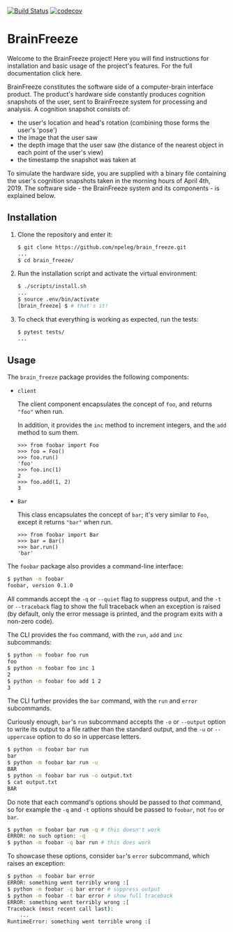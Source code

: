 [![Build Status](https://travis-ci.com/npeleg/final.svg?branch=master)](https://travis-ci.com/npeleg/final)
[![codecov](https://codecov.io/gh/npeleg/final/branch/master/graph/badge.svg)](https://codecov.io/gh/npeleg/final)

# BrainFreeze
Welcome to the BrainFreeze project!
Here you will find instructions for installation and basic usage of the project's features.
For the full documentation click here.

BrainFreeze constitutes the software side of a computer-brain interface product.
The product's hardware side constantly produces cognition snapshots of the user, sent to BrainFreeze system for processing and analysis.
A cognition snapshot consists of: 
 - the user's location and head's rotation (combining those forms the user's 'pose')
 - the image that the user saw 
 - the depth image that the user saw (the distance of the nearest object in each point of the user's view)
 - the timestamp the snapshot was taken at
 
To simulate the hardware side, you are supplied with a binary file containing the user's cognition snapshots taken in the morning hours of April 4th, 2019. 
The software side - the BrainFreeze system and its components - is explained below.

## Installation

1. Clone the repository and enter it:

    ```sh
    $ git clone https://github.com/npeleg/brain_freeze.git 
    ...
    $ cd brain_freeze/
    ```

2. Run the installation script and activate the virtual environment:

    ```sh
    $ ./scripts/install.sh
    ...
    $ source .env/bin/activate
    [brain_freeze] $ # that's it!
    ```

3. To check that everything is working as expected, run the tests:

    ```sh
    $ pytest tests/
    ...
    ```

## Usage

The `brain_freeze` package provides the following components:

- `client`

    The client component encapsulates the concept of `foo`, and returns `"foo"` when run.

    In addition, it provides the `inc` method to increment integers, and the
    `add` method to sum them.

    ```pycon
    >>> from foobar import Foo
    >>> foo = Foo()
    >>> foo.run()
    'foo'
    >>> foo.inc(1)
    2
    >>> foo.add(1, 2)
    3
    ```

- `Bar`

    This class encapsulates the concept of `bar`; it's very similar to `Foo`,
    except it returns `"bar"` when run.

    ```pycon
    >>> from foobar import Bar
    >>> bar = Bar()
    >>> bar.run()
    'bar'
    ```

The `foobar` package also provides a command-line interface:

```sh
$ python -m foobar
foobar, version 0.1.0
```

All commands accept the `-q` or `--quiet` flag to suppress output, and the `-t`
or `--traceback` flag to show the full traceback when an exception is raised
(by default, only the error message is printed, and the program exits with a
non-zero code).

The CLI provides the `foo` command, with the `run`, `add` and `inc`
subcommands:

```sh
$ python -m foobar foo run
foo
$ python -m foobar foo inc 1
2
$ python -m foobar foo add 1 2
3
```

The CLI further provides the `bar` command, with the `run` and `error`
subcommands.

Curiously enough, `bar`'s `run` subcommand accepts the `-o` or `--output`
option to write its output to a file rather than the standard output, and the
`-u` or `--uppercase` option to do so in uppercase letters.

```sh
$ python -m foobar bar run
bar
$ python -m foobar bar run -u
BAR
$ python -m foobar bar run -o output.txt
$ cat output.txt
BAR
```

Do note that each command's options should be passed to *that* command, so for
example the `-q` and `-t` options should be passed to `foobar`, not `foo` or
`bar`.

```sh
$ python -m foobar bar run -q # this doesn't work
ERROR: no such option: -q
$ python -m foobar -q bar run # this does work
```

To showcase these options, consider `bar`'s `error` subcommand, which raises an
exception:

```sh
$ python -m foobar bar error
ERROR: something went terribly wrong :[
$ python -m foobar -q bar error # suppress output
$ python -m foobar -t bar error # show full traceback
ERROR: something went terribly wrong :[
Traceback (most recent call last):
    ...
RuntimeError: something went terrible wrong :[
```
